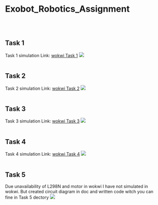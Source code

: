 # Exobot_Robotics_Assignment

</br>
</br>

## Task 1

Task 1 simulation Link: [wokwi Task 1](https://wokwi.com/projects/407986447908575233)
![](/Images/LiveGraph_tab.jpg)
</br>
</br>



## Task 2
Task 2 simulation Link: [wokwi Task 2](https://wokwi.com/projects/407985977638854657)
![](/Images/LiveGraph_tab.jpg)
</br>
</br>


## Task 3
Task 3 simulation Link: [wokwi Task 3](https://wokwi.com/projects/407991045957431297)
![](/Images/LiveGraph_tab.jpg)
</br>
</br>


## Task 4
Task 4 simulation Link: [wokwi Task 4](https://wokwi.com/projects/407991045957431297)
![](/Images/LiveGraph_tab.jpg)
</br>
</br>

## Task 5
Due unavailability of L298N and motor in wokwi I have not simulated in wokwi. But created circuit diagram in doc and written code witch you can fine in Task 5 dectory 
![](/Images/LiveGraph_tab.jpg)
</br>
</br>
